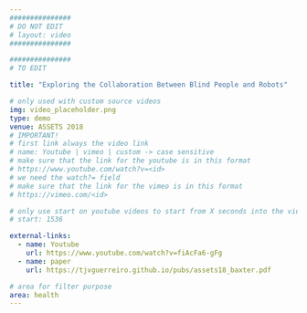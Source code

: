 ```yaml
---
###############
# DO NOT EDIT
# layout: video
###############

###############
# TO EDIT

title: "Exploring the Collaboration Between Blind People and Robots"

# only used with custom source videos
img: video_placeholder.png
type: demo
venue: ASSETS 2018
# IMPORTANT!
# first link always the video link
# name: Youtube | vimeo | custom -> case sensitive
# make sure that the link for the youtube is in this format
# https://www.youtube.com/watch?v=<id>
# we need the watch?= field
# make sure that the link for the vimeo is in this format
# https://vimeo.com/<id>

# only use start on youtube videos to start from X seconds into the video
# start: 1536

external-links:
  - name: Youtube
    url: https://www.youtube.com/watch?v=fiAcFa6-gFg
  - name: paper
    url: https://tjvguerreiro.github.io/pubs/assets18_baxter.pdf

# area for filter purpose
area: health
---
```


